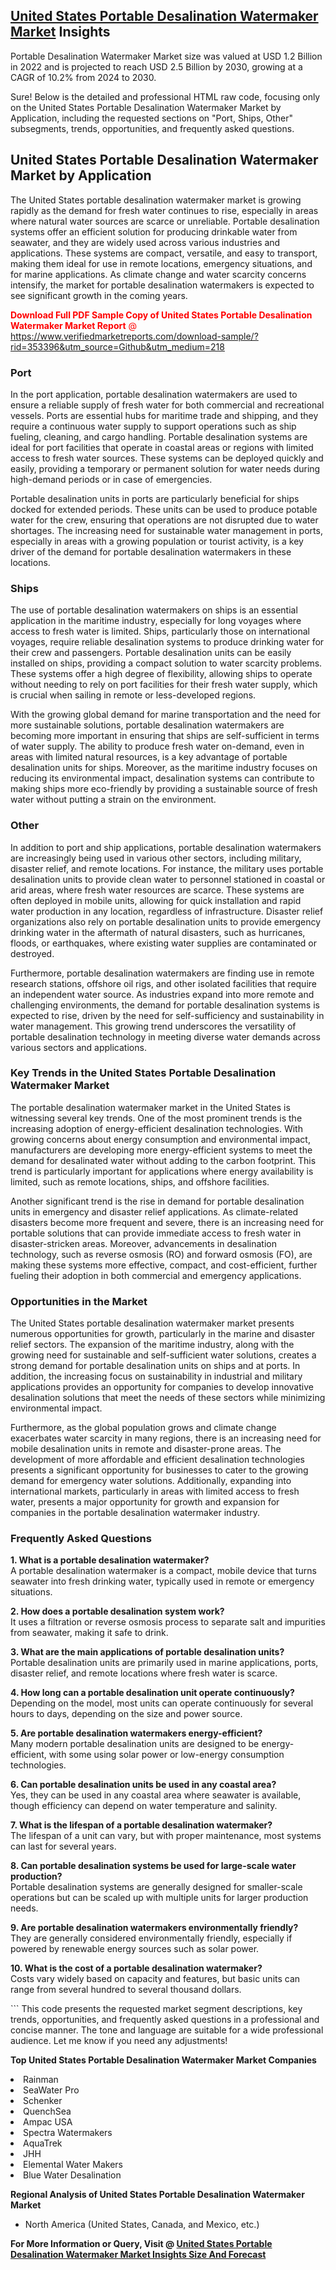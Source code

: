 <h2><a href="https://www.verifiedmarketreports.com/download-sample/?rid=353396&amp;utm_source=Github&amp;utm_medium=218" target="_blank">United States Portable Desalination Watermaker Market</a> Insights</h2><p>Portable Desalination Watermaker Market size was valued at USD 1.2 Billion in 2022 and is projected to reach USD 2.5 Billion by 2030, growing at a CAGR of 10.2% from 2024 to 2030.</p><p>Sure! Below is the detailed and professional HTML raw code, focusing only on the United States Portable Desalination Watermaker Market by Application, including the requested sections on "Port, Ships, Other" subsegments, trends, opportunities, and frequently asked questions.  <h2>United States Portable Desalination Watermaker Market by Application</h2> <p>The United States portable desalination watermaker market is growing rapidly as the demand for fresh water continues to rise, especially in areas where natural water sources are scarce or unreliable. Portable desalination systems offer an efficient solution for producing drinkable water from seawater, and they are widely used across various industries and applications. These systems are compact, versatile, and easy to transport, making them ideal for use in remote locations, emergency situations, and for marine applications. As climate change and water scarcity concerns intensify, the market for portable desalination watermakers is expected to see significant growth in the coming years.</p> <p><p><span class=""><span style="color: #ff0000;"><strong>Download Full PDF Sample Copy of United States Portable Desalination Watermaker Market Report</strong> @ </span><a href="https://www.verifiedmarketreports.com/download-sample/?rid=353396&amp;utm_source=Github&amp;utm_medium=218" target="_blank">https://www.verifiedmarketreports.com/download-sample/?rid=353396&amp;utm_source=Github&amp;utm_medium=218</a></span></p></p> <h3>Port</h3> <p>In the port application, portable desalination watermakers are used to ensure a reliable supply of fresh water for both commercial and recreational vessels. Ports are essential hubs for maritime trade and shipping, and they require a continuous water supply to support operations such as ship fueling, cleaning, and cargo handling. Portable desalination systems are ideal for port facilities that operate in coastal areas or regions with limited access to fresh water sources. These systems can be deployed quickly and easily, providing a temporary or permanent solution for water needs during high-demand periods or in case of emergencies.</p> <p>Portable desalination units in ports are particularly beneficial for ships docked for extended periods. These units can be used to produce potable water for the crew, ensuring that operations are not disrupted due to water shortages. The increasing need for sustainable water management in ports, especially in areas with a growing population or tourist activity, is a key driver of the demand for portable desalination watermakers in these locations.</p> <h3>Ships</h3> <p>The use of portable desalination watermakers on ships is an essential application in the maritime industry, especially for long voyages where access to fresh water is limited. Ships, particularly those on international voyages, require reliable desalination systems to produce drinking water for their crew and passengers. Portable desalination units can be easily installed on ships, providing a compact solution to water scarcity problems. These systems offer a high degree of flexibility, allowing ships to operate without needing to rely on port facilities for their fresh water supply, which is crucial when sailing in remote or less-developed regions.</p> <p>With the growing global demand for marine transportation and the need for more sustainable solutions, portable desalination watermakers are becoming more important in ensuring that ships are self-sufficient in terms of water supply. The ability to produce fresh water on-demand, even in areas with limited natural resources, is a key advantage of portable desalination units for ships. Moreover, as the maritime industry focuses on reducing its environmental impact, desalination systems can contribute to making ships more eco-friendly by providing a sustainable source of fresh water without putting a strain on the environment.</p> <h3>Other</h3> <p>In addition to port and ship applications, portable desalination watermakers are increasingly being used in various other sectors, including military, disaster relief, and remote locations. For instance, the military uses portable desalination units to provide clean water to personnel stationed in coastal or arid areas, where fresh water resources are scarce. These systems are often deployed in mobile units, allowing for quick installation and rapid water production in any location, regardless of infrastructure. Disaster relief organizations also rely on portable desalination units to provide emergency drinking water in the aftermath of natural disasters, such as hurricanes, floods, or earthquakes, where existing water supplies are contaminated or destroyed.</p> <p>Furthermore, portable desalination watermakers are finding use in remote research stations, offshore oil rigs, and other isolated facilities that require an independent water source. As industries expand into more remote and challenging environments, the demand for portable desalination systems is expected to rise, driven by the need for self-sufficiency and sustainability in water management. This growing trend underscores the versatility of portable desalination technology in meeting diverse water demands across various sectors and applications.</p> <h3>Key Trends in the United States Portable Desalination Watermaker Market</h3> <p>The portable desalination watermaker market in the United States is witnessing several key trends. One of the most prominent trends is the increasing adoption of energy-efficient desalination technologies. With growing concerns about energy consumption and environmental impact, manufacturers are developing more energy-efficient systems to meet the demand for desalinated water without adding to the carbon footprint. This trend is particularly important for applications where energy availability is limited, such as remote locations, ships, and offshore facilities.</p> <p>Another significant trend is the rise in demand for portable desalination units in emergency and disaster relief applications. As climate-related disasters become more frequent and severe, there is an increasing need for portable solutions that can provide immediate access to fresh water in disaster-stricken areas. Moreover, advancements in desalination technology, such as reverse osmosis (RO) and forward osmosis (FO), are making these systems more effective, compact, and cost-efficient, further fueling their adoption in both commercial and emergency applications.</p> <h3>Opportunities in the Market</h3> <p>The United States portable desalination watermaker market presents numerous opportunities for growth, particularly in the marine and disaster relief sectors. The expansion of the maritime industry, along with the growing need for sustainable and self-sufficient water solutions, creates a strong demand for portable desalination units on ships and at ports. In addition, the increasing focus on sustainability in industrial and military applications provides an opportunity for companies to develop innovative desalination solutions that meet the needs of these sectors while minimizing environmental impact.</p> <p>Furthermore, as the global population grows and climate change exacerbates water scarcity in many regions, there is an increasing need for mobile desalination units in remote and disaster-prone areas. The development of more affordable and efficient desalination technologies presents a significant opportunity for businesses to cater to the growing demand for emergency water solutions. Additionally, expanding into international markets, particularly in areas with limited access to fresh water, presents a major opportunity for growth and expansion for companies in the portable desalination watermaker industry.</p> <h3>Frequently Asked Questions</h3> <p><b>1. What is a portable desalination watermaker?</b><br> A portable desalination watermaker is a compact, mobile device that turns seawater into fresh drinking water, typically used in remote or emergency situations.</p> <p><b>2. How does a portable desalination system work?</b><br> It uses a filtration or reverse osmosis process to separate salt and impurities from seawater, making it safe to drink.</p> <p><b>3. What are the main applications of portable desalination units?</b><br> Portable desalination units are primarily used in marine applications, ports, disaster relief, and remote locations where fresh water is scarce.</p> <p><b>4. How long can a portable desalination unit operate continuously?</b><br> Depending on the model, most units can operate continuously for several hours to days, depending on the size and power source.</p> <p><b>5. Are portable desalination watermakers energy-efficient?</b><br> Many modern portable desalination units are designed to be energy-efficient, with some using solar power or low-energy consumption technologies.</p> <p><b>6. Can portable desalination units be used in any coastal area?</b><br> Yes, they can be used in any coastal area where seawater is available, though efficiency can depend on water temperature and salinity.</p> <p><b>7. What is the lifespan of a portable desalination watermaker?</b><br> The lifespan of a unit can vary, but with proper maintenance, most systems can last for several years.</p> <p><b>8. Can portable desalination systems be used for large-scale water production?</b><br> Portable desalination systems are generally designed for smaller-scale operations but can be scaled up with multiple units for larger production needs.</p> <p><b>9. Are portable desalination watermakers environmentally friendly?</b><br> They are generally considered environmentally friendly, especially if powered by renewable energy sources such as solar power.</p> <p><b>10. What is the cost of a portable desalination watermaker?</b><br> Costs vary widely based on capacity and features, but basic units can range from several hundred to several thousand dollars.</p> ``` This code presents the requested market segment descriptions, key trends, opportunities, and frequently asked questions in a professional and concise manner. The tone and language are suitable for a wide professional audience. Let me know if you need any adjustments!</p><p><strong>Top United States Portable Desalination Watermaker Market Companies</strong></p><div data-test-id=""><p><li>Rainman</li><li> SeaWater Pro</li><li> Schenker</li><li> QuenchSea</li><li> Ampac USA</li><li> Spectra Watermakers</li><li> AquaTrek</li><li> JHH</li><li> Elemental Water Makers</li><li> Blue Water Desalination</li></p><div><strong>Regional Analysis of&nbsp;United States Portable Desalination Watermaker Market</strong></div><ul><li dir="ltr"><p dir="ltr">North America&nbsp;(United States, Canada, and Mexico, etc.)</p></li></ul><p><strong>For More Information or Query, Visit @&nbsp;</strong><strong><a href="https://www.verifiedmarketreports.com/product/portable-desalination-watermaker-market/?utm_source=Github&amp;utm_medium=218" target="_blank">United States Portable Desalination Watermaker Market Insights Size And Forecast</a></strong></p></div>
